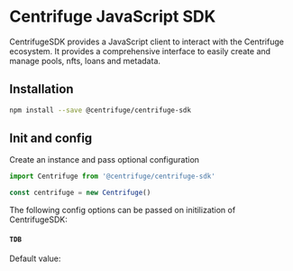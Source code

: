# Centrifuge JavaScript SDK

CentrifugeSDK provides a JavaScript client to interact with the Centrifuge ecosystem. It provides a comprehensive interface to easily create and manage pools, nfts, loans and metadata.

## Installation

```bash
npm install --save @centrifuge/centrifuge-sdk
```

## Init and config

Create an instance and pass optional configuration

```js
import Centrifuge from '@centrifuge/centrifuge-sdk'

const centrifuge = new Centrifuge()
```

The following config options can be passed on initilization of CentrifugeSDK:

#### `TDB`

Default value:
